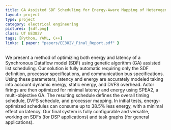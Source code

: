 ```yaml
---
title: GA Assisted SDF Scheduling for Energy-Aware Mapping of Heterogeneous Processors
layout: project
type: project
category: electrical engineering
pictures: [sdf.png]
class: UT EE382V
tags: [Python, YAML, C++]
links: { paper: "papers/EE382V_Final_Report.pdf" }
---
```

We present a method of optimizing both energy and latency of a Synchronous Dataflow model (SDF)
using genetic algorithm (GA) assisted list scheduling. Our solution is fully automatic requiring
only the SDF definition, processor specifications, and communication bus specifications. Using these
parameters, latency and energy are accurately modeled taking into account dynamic energy, static
energy, and DVFS overhead. Actor firings are then optimized for minimal latency and energy using
SPEA2, a multi-objective GA. The resulting schedule defines the overall timing schedule, DVFS
schedule, and processor mapping. In initial tests, energy-optimized schedules can consume up to
38.5% less energy, with a minimal effect on latency. Our final system is fully configurable and
versatile, working on SDFs (for DSP applications) and task graphs (for general applications).
